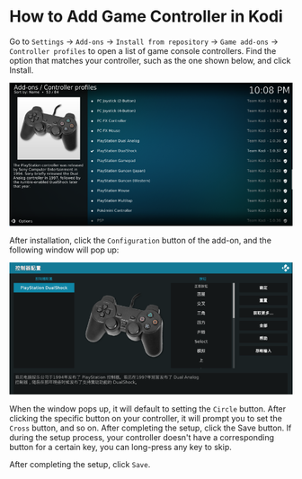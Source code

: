 # How to Add Game Controller in Kodi
Go to `Settings` -> `Add-ons` -> `Install from repository` -> `Game add-ons` -> `Controller profiles` to open a list of game console controllers. Find the option that matches your controller, such as the one shown below, and click Install.

![](./images/ps-gamepad.png)

After installation, click the `Configuration` button of the add-on, and the following window will pop up:

![](./images/button-setting.png)

When the window pops up, it will default to setting the `Circle` button. After clicking the specific button on your controller, it will prompt you to set the `Cross` button, and so on. After completing the setup, click the Save button. If during the setup process, your controller doesn't have a corresponding button for a certain key, you can long-press any key to skip.

After completing the setup, click `Save`.






